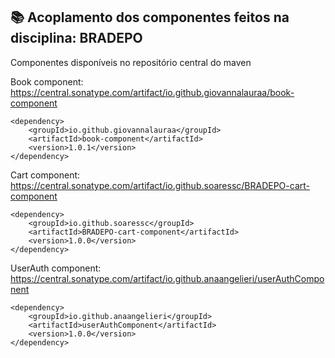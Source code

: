 ## 📚 Acoplamento dos componentes feitos na disciplina: BRADEPO

Componentes disponíveis no repositório central do maven

Book component:
https://central.sonatype.com/artifact/io.github.giovannalauraa/book-component


    <dependency>
        <groupId>io.github.giovannalauraa</groupId>
        <artifactId>book-component</artifactId>
        <version>1.0.1</version>
    </dependency>

    
Cart component:
https://central.sonatype.com/artifact/io.github.soaressc/BRADEPO-cart-component


    <dependency>
        <groupId>io.github.soaressc</groupId>
        <artifactId>BRADEPO-cart-component</artifactId>
        <version>1.0.0</version>
    </dependency>

UserAuth component: 
https://central.sonatype.com/artifact/io.github.anaangelieri/userAuthComponent

    <dependency>
        <groupId>io.github.anaangelieri</groupId>
        <artifactId>userAuthComponent</artifactId>
        <version>1.0.0</version>
    </dependency>
